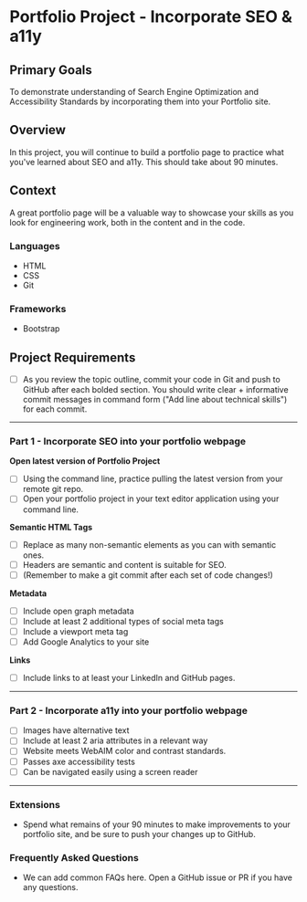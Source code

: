 # Portfolio Project - Incorporate SEO & a11y

## Primary Goals

To demonstrate understanding of Search Engine Optimization and Accessibility Standards by incorporating them into your Portfolio site.

## Overview

In this project, you will continue to build a portfolio page to practice what you've learned about SEO and a11y. This should take about 90 minutes.

## Context

A great portfolio page will be a valuable way to showcase your skills as you look for engineering work, both in the content and in the code.

### Languages

- HTML
- CSS
- Git

### Frameworks

- Bootstrap

## Project Requirements

- [ ] As you review the topic outline, commit your code in Git and push to GitHub after each bolded section. You should write clear + informative commit messages in command form ("Add line about technical skills") for each commit.

---

### Part 1 - Incorporate SEO into your portfolio webpage

**Open latest version of Portfolio Project**

- [ ] Using the command line, practice pulling the latest version from your remote git repo.
- [ ] Open your portfolio project in your text editor application using your command line.

**Semantic HTML Tags**

- [ ] Replace as many non-semantic elements as you can with semantic ones.
- [ ] Headers are semantic and content is suitable for SEO.
- [ ] (Remember to make a git commit after each set of code changes!)

**Metadata**

- [ ] Include open graph metadata
- [ ] Include at least 2 additional types of social meta tags
- [ ] Include a viewport meta tag
- [ ] Add Google Analytics to your site

**Links**

- [ ] Include links to at least your LinkedIn and GitHub pages.

---

### Part 2 - Incorporate a11y into your portfolio webpage

- [ ] Images have alternative text
- [ ] Include at least 2 aria attributes in a relevant way
- [ ] Website meets WebAIM color and contrast standards.
- [ ] Passes axe accessibility tests
- [ ] Can be navigated easily using a screen reader

---

### Extensions

- Spend what remains of your 90 minutes to make improvements to your portfolio site, and be sure to push your changes up to GitHub.

### Frequently Asked Questions

- We can add common FAQs here. Open a GitHub issue or PR if you have any questions.
